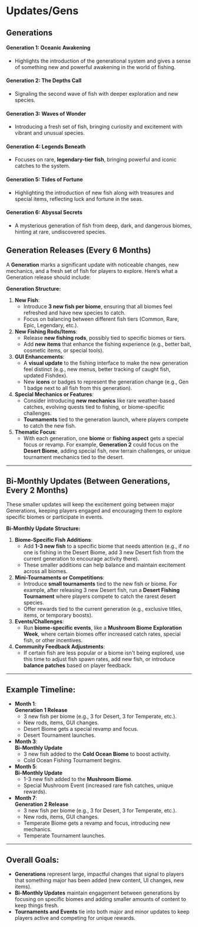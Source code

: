 # Updates/Gens

## **Generations**

#### **Generation 1: Oceanic Awakening**

* Highlights the introduction of the generational system and gives a sense of something new and powerful awakening in the world of fishing.

#### **Generation 2: The Depths Call**

* Signaling the second wave of fish with deeper exploration and new species.

#### **Generation 3: Waves of Wonder**

* Introducing a fresh set of fish, bringing curiosity and excitement with vibrant and unusual species.

#### **Generation 4: Legends Beneath**

* Focuses on rare, **legendary-tier fish**, bringing powerful and iconic catches to the system.

#### **Generation 5: Tides of Fortune**

* Highlighting the introduction of new fish along with treasures and special items, reflecting luck and fortune in the seas.

#### **Generation 6: Abyssal Secrets**

* A mysterious generation of fish from deep, dark, and dangerous biomes, hinting at rare, undiscovered species.

## **Generation Releases (Every 6 Months)**

A **Generation** marks a significant update with noticeable changes, new mechanics, and a fresh set of fish for players to explore. Here’s what a Generation release should include:

**Generation Structure:**

1. **New Fish**:
   * Introduce **3 new fish per biome**, ensuring that all biomes feel refreshed and have new species to catch.
   * Focus on balancing between different fish tiers (Common, Rare, Epic, Legendary, etc.).
2. **New Fishing Rods/Items**:
   * Release **new fishing rods**, possibly tied to specific biomes or tiers.
   * Add **new items** that enhance the fishing experience (e.g., better bait, cosmetic items, or special tools).
3. **GUI Enhancements**:
   * A **visual update** to the fishing interface to make the new generation feel distinct (e.g., new menus, better tracking of caught fish, updated Fishdex).
   * New **icons** or badges to represent the generation change (e.g., Gen 1 badge next to all fish from this generation).
4. **Special Mechanics or Features**:
   * Consider introducing **new mechanics** like rare weather-based catches, evolving quests tied to fishing, or biome-specific challenges.
   * **Tournaments** tied to the generation launch, where players compete to catch the new fish.
5. **Thematic Focus**:
   * With each generation, one **biome** or **fishing aspect** gets a special focus or revamp. For example, **Generation 2** could focus on the **Desert Biome**, adding special fish, new terrain challenges, or unique tournament mechanics tied to the desert.

***

## **Bi-Monthly Updates (Between Generations, Every 2 Months)**

These smaller updates will keep the excitement going between major Generations, keeping players engaged and encouraging them to explore specific biomes or participate in events.

**Bi-Monthly Update Structure:**

1. **Biome-Specific Fish Additions**:
   * Add **1-3 new fish** to a specific biome that needs attention (e.g., if no one is fishing in the Desert Biome, add 3 new Desert fish from the current generation to encourage activity there).
   * These smaller additions can help balance and maintain excitement across all biomes.
2. **Mini-Tournaments or Competitions**:
   * Introduce **small tournaments** tied to the new fish or biome. For example, after releasing 3 new Desert fish, run a **Desert Fishing Tournament** where players compete to catch the rarest desert species.
   * Offer rewards tied to the current generation (e.g., exclusive titles, items, or temporary boosts).
3. **Events/Challenges**:
   * Run **biome-specific events**, like a **Mushroom Biome Exploration Week**, where certain biomes offer increased catch rates, special fish, or other incentives.
4. **Community Feedback Adjustments**:
   * If certain fish are less popular or a biome isn't being explored, use this time to adjust fish spawn rates, add new fish, or introduce **balance patches** based on player feedback.

***

## **Example Timeline**:

* **Month 1**:\
  **Generation 1 Release**
  * 3 new fish per biome (e.g., 3 for Desert, 3 for Temperate, etc.).
  * New rods, items, GUI changes.
  * Desert Biome gets a special revamp and focus.
  * Desert Tournament launches.
* **Month 3**:\
  **Bi-Monthly Update**
  * 3 new fish added to the **Cold Ocean Biome** to boost activity.
  * Cold Ocean Fishing Tournament begins.
* **Month 5**:\
  **Bi-Monthly Update**
  * 1-3 new fish added to the **Mushroom Biome**.
  * Special Mushroom Event (increased rare fish catches, unique rewards).
* **Month 7**:\
  **Generation 2 Release**
  * 3 new fish per biome (e.g., 3 for Desert, 3 for Temperate, etc.).
  * New rods, items, GUI changes.
  * Temperate Biome gets a revamp and focus, introducing new mechanics.
  * Temperate Tournament launches.

***

## **Overall Goals**:

* **Generations** represent large, impactful changes that signal to players that something major has been added (new content, UI changes, new items).
* **Bi-Monthly Updates** maintain engagement between generations by focusing on specific biomes and adding smaller amounts of content to keep things fresh.
* **Tournaments and Events** tie into both major and minor updates to keep players active and competing for unique rewards.
